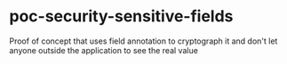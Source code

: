 # poc-security-sensitive-fields
Proof of concept that uses field annotation to cryptograph it and don't let anyone outside the application to see the real value
